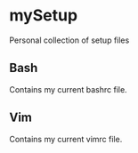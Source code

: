 # mySetup
Personal collection of setup files

## Bash
 Contains my current bashrc file.
 
 ## Vim
 Contains my current vimrc file.
